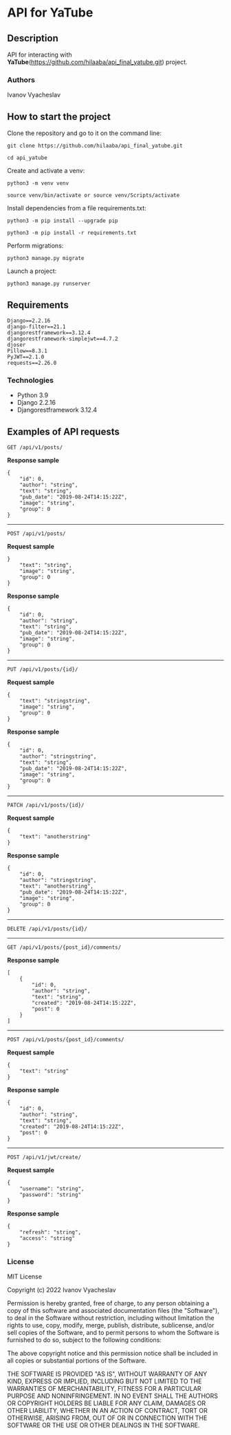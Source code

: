 # **API for YaTube**
## **Description**
API for interacting with **YaTube**(https://github.com/hilaaba/api_final_yatube.git) project.
### Authors
Ivanov Vyacheslav
## **How to start the project**
Clone the repository and go to it on the command line:
```
git clone https://github.com/hilaaba/api_final_yatube.git
```
```
cd api_yatube
```
Create and activate a venv:
```
python3 -m venv venv
```
```
source venv/bin/activate or source venv/Scripts/activate
```
Install dependencies from a file requirements.txt:
```
python3 -m pip install --upgrade pip
```
```
python3 -m pip install -r requirements.txt
```
Perform migrations:
```
python3 manage.py migrate
```
Launch a project:
```
python3 manage.py runserver
```
## **Requirements**
```
Django==2.2.16
django-filter==21.1
djangorestframework==3.12.4
djangorestframework-simplejwt==4.7.2
djoser
Pillow==8.3.1
PyJWT==2.1.0
requests==2.26.0
```

### Technologies
- Python 3.9
- Django 2.2.16
- Djangorestframework 3.12.4

## **Examples of API requests**
```
GET /api/v1/posts/
```
**Response sample**
```
{
    "id": 0,
    "author": "string",
    "text": "string",
    "pub_date": "2019-08-24T14:15:22Z",
    "image": "string",
    "group": 0
}
```
---
```
POST /api/v1/posts/
```
**Request sample**
```
}
    "text": "string",
    "image": "string",
    "group": 0
}
```
**Response sample**
```
{
    "id": 0,
    "author": "string",
    "text": "string",
    "pub_date": "2019-08-24T14:15:22Z",
    "image": "string",
    "group": 0
}
```
---
```
PUT /api/v1/posts/{id}/
```
**Request sample**
```
{
    "text": "stringstring",
    "image": "string",
    "group": 0
}
```
**Response sample**
```
{
    "id": 0,
    "author": "stringstring",
    "text": "string",
    "pub_date": "2019-08-24T14:15:22Z",
    "image": "string",
    "group": 0
}
```
---
```
PATCH /api/v1/posts/{id}/
```
**Request sample**
```
{
    "text": "anotherstring"
}
```
**Response sample**
```
{
    "id": 0,
    "author": "stringstring",
    "text": "anotherstring",
    "pub_date": "2019-08-24T14:15:22Z",
    "image": "string",
    "group": 0
}
```
---
```
DELETE /api/v1/posts/{id}/
```
---
```
GET /api/v1/posts/{post_id}/comments/
```
**Response sample**
```
[
    {
        "id": 0,
        "author": "string",
        "text": "string",
        "created": "2019-08-24T14:15:22Z",
        "post": 0
    }
]
```
---
```
POST /api/v1/posts/{post_id}/comments/
```
**Request sample**
```
{
    "text": "string"
}
```
**Response sample**
```
{
    "id": 0,
    "author": "string",
    "text": "string",
    "created": "2019-08-24T14:15:22Z",
    "post": 0
}
```
---
```
POST /api/v1/jwt/create/
```
**Request sample**
```
{
    "username": "string",
    "password": "string"
}
```
**Response sample**
```
{
    "refresh": "string",
    "access": "string"
}
```

### License
MIT License

Copyright (c) 2022 Ivanov Vyacheslav

Permission is hereby granted, free of charge, to any person obtaining a copy
of this software and associated documentation files (the "Software"), to deal
in the Software without restriction, including without limitation the rights
to use, copy, modify, merge, publish, distribute, sublicense, and/or sell
copies of the Software, and to permit persons to whom the Software is
furnished to do so, subject to the following conditions:

The above copyright notice and this permission notice shall be included in all
copies or substantial portions of the Software.

THE SOFTWARE IS PROVIDED "AS IS", WITHOUT WARRANTY OF ANY KIND, EXPRESS OR
IMPLIED, INCLUDING BUT NOT LIMITED TO THE WARRANTIES OF MERCHANTABILITY,
FITNESS FOR A PARTICULAR PURPOSE AND NONINFRINGEMENT. IN NO EVENT SHALL THE
AUTHORS OR COPYRIGHT HOLDERS BE LIABLE FOR ANY CLAIM, DAMAGES OR OTHER
LIABILITY, WHETHER IN AN ACTION OF CONTRACT, TORT OR OTHERWISE, ARISING FROM,
OUT OF OR IN CONNECTION WITH THE SOFTWARE OR THE USE OR OTHER DEALINGS IN THE
SOFTWARE.